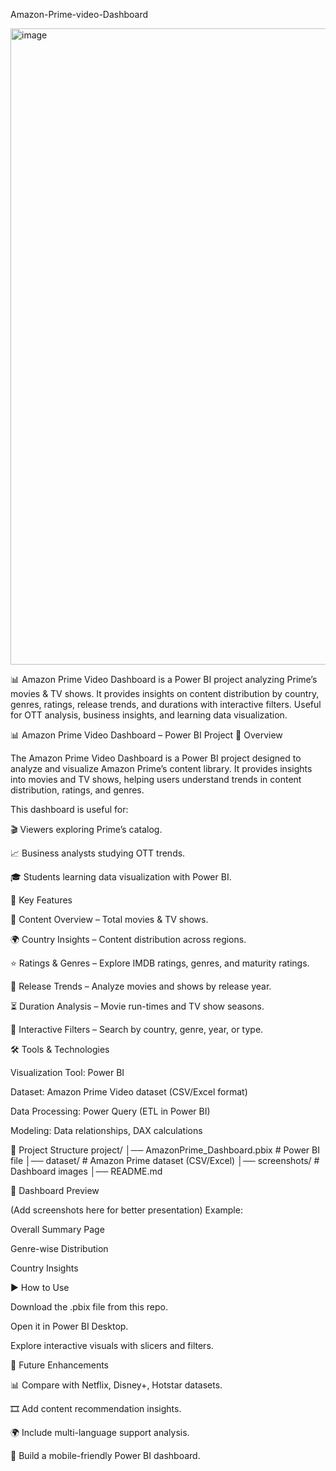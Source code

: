 Amazon-Prime-video-Dashboard 

<img width="1915" height="1018" alt="image" src="https://github.com/user-attachments/assets/78d219ab-2df7-4900-992a-07c617fb4aa1" />


📊 Amazon Prime Video Dashboard is a Power BI project analyzing Prime’s movies & TV shows. It provides insights on content distribution by country, genres, ratings, release trends, and durations with interactive filters. Useful for OTT analysis, business insights, and learning data visualization.

📊 Amazon Prime Video Dashboard – Power BI Project 📖 Overview

The Amazon Prime Video Dashboard is a Power BI project designed to analyze and visualize Amazon Prime’s content library. It provides insights into movies and TV shows, helping users understand trends in content distribution, ratings, and genres.

This dashboard is useful for:

🎬 Viewers exploring Prime’s catalog.

📈 Business analysts studying OTT trends.

🎓 Students learning data visualization with Power BI.

🚀 Key Features

📂 Content Overview – Total movies & TV shows.

🌍 Country Insights – Content distribution across regions.

⭐ Ratings & Genres – Explore IMDB ratings, genres, and maturity ratings.

📅 Release Trends – Analyze movies and shows by release year.

⏳ Duration Analysis – Movie run-times and TV show seasons.

🔎 Interactive Filters – Search by country, genre, year, or type.

🛠️ Tools & Technologies

Visualization Tool: Power BI

Dataset: Amazon Prime Video dataset (CSV/Excel format)

Data Processing: Power Query (ETL in Power BI)

Modeling: Data relationships, DAX calculations

📂 Project Structure project/ │── AmazonPrime_Dashboard.pbix # Power BI file │── dataset/ # Amazon Prime dataset (CSV/Excel) │── screenshots/ # Dashboard images │── README.md

📸 Dashboard Preview

(Add screenshots here for better presentation) Example:

Overall Summary Page

Genre-wise Distribution

Country Insights

▶️ How to Use

Download the .pbix file from this repo.

Open it in Power BI Desktop.

Explore interactive visuals with slicers and filters.

🔮 Future Enhancements

📊 Compare with Netflix, Disney+, Hotstar datasets.

🎞️ Add content recommendation insights.

🌍 Include multi-language support analysis.

📱 Build a mobile-friendly Power BI dashboard.

